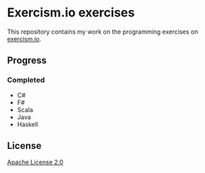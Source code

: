 # Exercism.io exercises

This repository contains my work on the programming exercises on [exercism.io](http://exercism.io).

## Progress

### Completed
- C#
- F#
- Scala
- Java
- Haskell

## License
[Apache License 2.0](LICENSE)